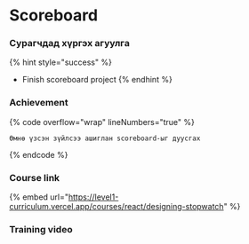 # Scoreboard

### Сурагчдад хүргэх агуулгa

{% hint style="success" %}
* Finish scoreboard project
{% endhint %}

### Achievement

{% code overflow="wrap" lineNumbers="true" %}
```
Өмнө үзсэн зүйлсээ ашиглан scoreboard-ыг дуусгах
```
{% endcode %}

### Course link

{% embed url="https://level1-curriculum.vercel.app/courses/react/designing-stopwatch" %}

### Training video
